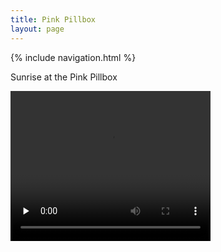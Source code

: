 ```yaml
---
title: Pink Pillbox
layout: page
---
```



{% include navigation.html %} 


<p></p>



Sunrise at the Pink Pillbox


 <video width="320" height="240" controls="" preload="none">
  <source src="../images/pillbox.webm" type="video/webm">

</video>

